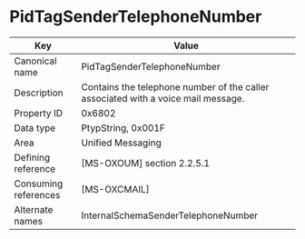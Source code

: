 # PidTagSenderTelephoneNumber

| Key | Value |
|---|---|
| Canonical name | PidTagSenderTelephoneNumber |
| Description | Contains the telephone number of the caller associated with a voice mail message. |
| Property ID | 0x6802 |
| Data type | PtypString, 0x001F |
| Area | Unified Messaging |
| Defining reference | [MS-OXOUM] section 2.2.5.1 |
| Consuming references | [MS-OXCMAIL] |
| Alternate names | InternalSchemaSenderTelephoneNumber |
